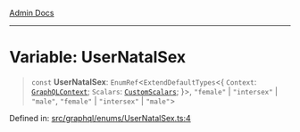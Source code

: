 [Admin Docs](/)

***

# Variable: UserNatalSex

> `const` **UserNatalSex**: `EnumRef`\<`ExtendDefaultTypes`\<\{ `Context`: [`GraphQLContext`](../../../context/type-aliases/GraphQLContext.md); `Scalars`: [`CustomScalars`](../../../scalars/type-aliases/CustomScalars.md); \}\>, `"female"` \| `"intersex"` \| `"male"`, `"female"` \| `"intersex"` \| `"male"`\>

Defined in: [src/graphql/enums/UserNatalSex.ts:4](https://github.com/syedali237/talawa-api/blob/8c6154f4daaa502448d207545feda14b4d146e99/src/graphql/enums/UserNatalSex.ts#L4)
